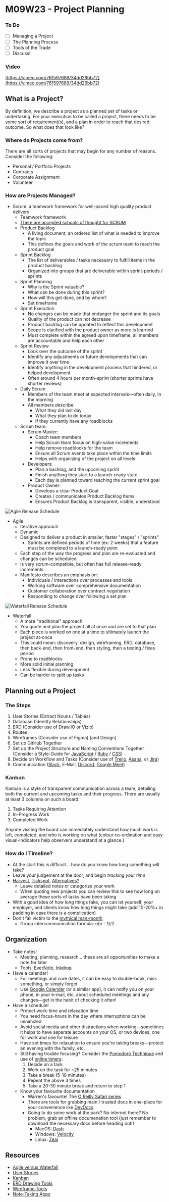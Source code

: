 # M09W23 - Project Planning

### To Do

- [ ] Managing a Project
- [ ] The Planning Process
- [ ] Tools of the Trade
- [ ] Discuss!

### Video

[https://vimeo.com/761597689/34dd29bb72](https://vimeo.com/761597689/34dd29bb72)

## What is a Project?

By definition, we describe a project as a planned set of tasks or undertaking. For your execution to be called a project, there needs to be some sort of requirement(s), and a plan in order to reach that desired outcome. So what does that look like?

### Where do Projects come from?

There are all sorts of projects that may begin for any number of reasons. Consider the following:

- Personal / Portfolio Projects
- Contracts
- Corporate Assignment
- Volunteer

### How are Projects Managed?

- Scrum: a teamwork framework for well-paced high quality product delivery
  - Teamwork framework
  - [There are accepted schools of thought for SCRUM](https://scrumguides.org/)
  - Product Backlog
    - A living document, an ordered list of what is needed to improve the topic
    - This defines the goals and work of the scrum team to reach the product goal
  - Sprint Backlog
    - The list of deliverables / tasks necessary to fulfill items in the product backlog
    - Organized into groups that are deliverable within sprint-periods / sprints
  - Sprint Planning
    - Why is the Sprint valuable?
    - What can be done during this sprint?
    - How will this get done, and by whom?
    - Set timeframe
  - Sprint Execution
    - No changes can be made that endanger the sprint and its goals
    - Quality of the product can not decrease
    - Product backlog can be updated to reflect this development
    - Scope is clarified with the product owner as more is learned
    - Must complete within the agreed upon timeframe, all members are accountable and help each other
  - Sprint Review
    - Look over the outcome of the sprint
    - Identify any adjustments or future developments that can improve it over time
    - Identify anything in the development process that hindered, or helped development
    - Often around 4 hours per month-sprint (shorter sprints have shorter reviews)
  - Daily Scrum
    - Members of the team meet at expected intervals—often daily, in the morning
    - All members describe:
      - What they did last day
      - What they plan to do today
      - If they currently have any roadblocks
  - Scrum team:
    - Scrum Master:
      - Coach team members
      - Help Scrum team focus on high-value increments
      - Help remove roadblocks for the team
      - Ensure all Scrum events take place within the time limits
      - Helps with organizing of the project on all levels
    - Developers:
      - Plan a backlog, and the upcoming sprint
      - Finish anything they start to a launch-ready state
      - Each day is planned toward reaching the current sprint goal
    - Product Owner:
      - Develops a clear Product Goal
      - Creates / communicates Product Backlog Items
      - Ensures Product Backlog is transparent, visible, understood

![Agile Release Schedule](https://wac-cdn.atlassian.com/dam/jcr:cbb1fb08-0fd5-4a63-bf4e-76bfe0578512/agile_release_train.svg?cdnVersion=492)

- Agile
  - Iterative approach
  - Dynamic
  - Designed to deliver a product in smaller, faster "stages" / "sprints"
    - Sprints are defined periods of time (ex: 2 weeks) that a feature must be completed to a launch-ready point
  - Each step of the way the progress and plan are re-evaluated and changes can be scheduled
  - Is very scrum-compatible, but often has full release-ready increments
  - Manifesto describes an emphasis on:
    - Individuals / interactions over processes and tools
    - Working software over comprehensive documentation
    - Customer collaboration over contract negotiation
    - Responding to change over following a set plan

![Waterfall Release Schedule](https://wac-cdn.atlassian.com/dam/jcr:75f1a49a-c071-4c59-a820-aa5dfbf8bfbe/waterfall_release_process.svg?cdnVersion=492)

- Waterfall
  - A more "traditional" approach
  - You quote and plan the project all at once and are set to that plan
  - Each piece is worked on one at a time to ultimately launch the project at-once
  - This could mean: discovery, design, wireframing, ERD, database, then back-end, then front-end, then styling, then a testing / fixes period
  - Prone to roadblocks
  - More solid initial planning
  - Less flexible during development
  - Can be harder to split up tasks

## Planning out a Project

### The Steps

1. User Stories (Extract Nouns / Tables)
2. Database (Identify Relationships)
3. ERD (Consider use of Draw.IO or Vizio)
4. Routes
5. Wireframes (Consider use of Figma) [and Design]
6. Set up GitHub Together
7. Set up the Project Structure and Naming Conventions Together (Consider a Style-Guide for [JavaScript](https://airbnb.io/javascript/) / [Ruby](https://rubystyle.guide/) / [CSS](http://smacss.com/))
8. Decide on Workflow and Tasks (Consider use of [Trello](https://trello.com/), [Asana](https://asana.com/), or [Jira](https://www.atlassian.com/software/jira))
9. Communication ([Slack](https://slack.com/), E-Mail, [Discord](https://discord.com/), [Google Meet](https://meet.google.com))

### Kanban

Kanban is a style of transparent communication across a team, detailing both the current and upcoming tasks and their progress. There are usually at least 3 columns on such a board:

1. Tasks Requiring Attention
2. In-Progress Work
3. Completed Work

Anyone visiting the board can immediately understand how much work is left, completed, and who is working on what (colour co-ordination and easy visual-indicators help observers understand at a glance.)

### How do I Timeline?

- At the start this is difficult... how do you know how long something will take?
- Leave your judgement at the door, and begin _tracking your time_
- [Harvest](https://www.getharvest.com/), [Tickspot](https://www.tickspot.com/), [Alternatives?](https://alternativeto.net/software/tickspot/)
  - Leave detailed notes or categorize your work
  - When quoting new projects you can review this to see how long on average these sorts of tasks have been taking
- With a good idea of how long things take, you can let yourself, your employer, and clients know how long things might take (add 10-20%+ in padding in case there is a complication)
- Don't fall victim to the [mythical man-month](https://en.wikipedia.org/wiki/The_Mythical_Man-Month#Ideas_presented)
  - Group intercommunication formula: n(n - 1)/2

## Organization

- Take notes!
  - Meeting, planning, research... these are all opportunities to make a note for later
  - Tools: [EverNote](https://evernote.com/), [Inkdrop](https://www.inkdrop.app/)
- Have a calendar!
  - For meetings and core dates, it can be easy to double-book, miss something, or simply forget
  - Use [Google Calendar](https://calendar.google.com/) (or a similar app), it can notify you on your phone, in your e-mail, etc. about scheduled meetings and any changes—get in the habit of checking it often!
- Have a schedule!
  - Protect work-time and relaxation time
  - You need focus-hours in the day where interruptions can be minimized
  - Avoid social media and other distractions when working—sometimes it helps to have separate accounts on your OS, or two devices, one for work and one for leisure
  - Have set times for relaxation to ensure you're taking breaks—protect an evening with the family, etc.
  - Still having trouble focusing? Consider the [Pomodoro Technique](https://en.wikipedia.org/wiki/Pomodoro_Technique) and use of [online timers](https://pomofocus.io/):
    1. Decide on a task
    2. Work on the task for ~25 minutes
    3. Take a break (5-10 minutes)
    4. Repeat the above 3 times
    5. Take a 20-30 minute break and return to step 1
  - Know your favourite documentation
    - Warren's favourite! The [O'Reilly Safari series](https://www.oreilly.com/library/view/the-ruby-programming/9780596516178/)
    - There are tools for grabbing main / trusted docs in one-place for your convenience like [DevDocs](https://devdocs.io/)
    - Going to do some work at the park? No internet there? No problem, grab an offline documenation tool (just remember to download the necessary docs before heading out!)
      - MacOS: [Dash](https://kapeli.com/dash)
      - Windows: [Velocity](https://velocity.silverlakesoftware.com/)
      - Linux: [Zeal](https://zealdocs.org/)

## Resources

- [Agile versus Waterfall](https://www.atlassian.com/agile/project-management/project-management-intro)
- [User Stories](https://www.atlassian.com/agile/project-management/user-stories)
- [Kanban](https://www.atlassian.com/agile/kanban/boards)
- [ERD Drawing Tools](https://sharingknowledge.world.edu/5-best-entity-relationship-diagram-erd-tools/)
- [Wireframe Tools](https://webflow.com/blog/wireframe-tools)
- [Note-Taking Apps](https://www.techradar.com/best/best-note-taking-app)
